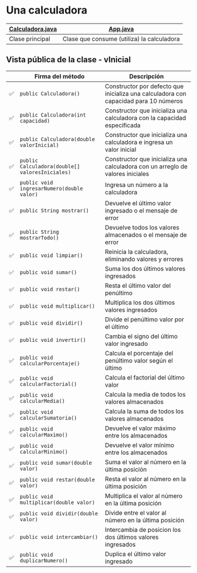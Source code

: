 # Una calculadora

<div align=center>

|[Calculadora.java](Calculadora.java)|[App.java](../ClienteCalculadora.java)|
|-|-|
|Clase principal|Clase que consume (utiliza) la calculadora|

</div>

## Vista pública de la clase - vInicial

| |Firma del método|Descripción|
|-|-|-|
|✅|`public Calculadora()`|Constructor por defecto que inicializa una calculadora con capacidad para 10 números|
|✅|`public Calculadora(int capacidad)`|Constructor que inicializa una calculadora con la capacidad especificada|
|✅|`public Calculadora(double valorInicial)`|Constructor que inicializa una calculadora e ingresa un valor inicial|
|✅|`public Calculadora(double[] valoresIniciales)`|Constructor que inicializa una calculadora con un arreglo de valores iniciales|
|✅|`public void ingresarNumero(double valor)`|Ingresa un número a la calculadora|
|✅|`public String mostrar()`|Devuelve el último valor ingresado o el mensaje de error|
|✅|`public String mostrarTodo()`|Devuelve todos los valores almacenados o el mensaje de error|
|✅|`public void limpiar()`|Reinicia la calculadora, eliminando valores y errores|
|✅|`public void sumar()`|Suma los dos últimos valores ingresados|
|✅|`public void restar()`|Resta el último valor del penúltimo|
|✅|`public void multiplicar()`|Multiplica los dos últimos valores ingresados|
|✅|`public void dividir()`|Divide el penúltimo valor por el último|
|✅|`public void invertir()`|Cambia el signo del último valor ingresado|
|✅|`public void calcularPorcentaje()`|Calcula el porcentaje del penúltimo valor según el último|
|✅|`public void calcularFactorial()`|Calcula el factorial del último valor|
|✅|`public void calcularMedia()`|Calcula la media de todos los valores almacenados|
|✅|`public void calcularSumatoria()`|Calcula la suma de todos los valores almacenados|
|✅|`public void calcularMaximo()`|Devuelve el valor máximo entre los almacenados|
|✅|`public void calcularMinimo()`|Devuelve el valor mínimo entre los almacenados|
|✅|`public void sumar(double valor)`|Suma el valor al número en la última posición|
|✅|`public void restar(double valor)`|Resta el valor al número en la última posición|
|✅|`public void multiplicar(double valor)`|Multiplica el valor al número en la última posición|
|✅|`public void dividir(double valor)`|Divide entre el valor al número en la última posición|
|✅|`public void intercambiar()`|Intercambia de posicion los dos últimos valores ingresados|
|✅|`public void duplicarNumero()`|Duplica el último valor ingresado|
